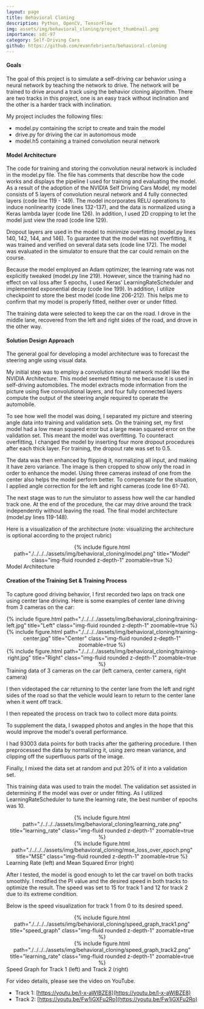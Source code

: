 ```yaml
---
layout: page
title: Behavioral Cloning
description: Python, OpenCV, TensorFlow
img: assets/img/behavioral_cloning/project_thumbnail.png
importance: sdc-97
category: Self-Driving Cars
github: https://github.com/evanfebrianto/behavioral-cloning
---
```


<!-- VIDEO LINKS

 -->

#### **Goals**

The goal of this project is to simulate a self-driving car behavior using a neural network by teaching the network to drive. The network will be trained to drive around a track using the behavior cloning algorithm. There are two tracks in this project, one is an easy track without inclination and the other is a harder track with inclination.

My project includes the following files:
* model.py containing the script to create and train the model
* drive.py for driving the car in autonomous mode
* model.h5 containing a trained convolution neural network 


#### **Model Architecture**

The code for training and storing the convolution neural network is included in the model.py file. The file has comments that describe how the code works and displays the pipeline I used for training and evaluating the model. As a result of the adoption of the NVIDIA Self Driving Cars Model, my model consists of 5 layers of convolution neural network and 4 fully connected layers (code line 119 - 149). The model incorporates RELU operations to induce nonlinearity (code lines 132-137), and the data is normalized using a Keras lambda layer (code line 126). In addition, I used 2D cropping to let the model just view the road (code line 129).

Dropout layers are used in the model to minimize overfitting (model.py lines 140, 142, 144, and 146). To guarantee that the model was not overfitting, it was trained and verified on several data sets (code line 172). The model was evaluated in the simulator to ensure that the car could remain on the course.

Because the model employed an Adam optimizer, the learning rate was not explicitly tweaked (model.py line 219). However, since the training had no effect on val loss after 5 epochs, I used Keras' LearningRateScheduler and implemented exponential decay (code line 199). In addition, I utilize checkpoint to store the best model (code line 206-212). This helps me to confirm that my model is properly fitted, neither over or under fitted.

The training data were selected to keep the car on the road. I drove in the middle lane, recovered from the left and right sides of the road, and drove in the other way.


#### Solution Design Approach

The general goal for developing a model architecture was to forecast the steering angle using visual data.

My initial step was to employ a convolution neural network model like the NVIDIA Architecture. This model seemed fitting to me because it is used in self-driving automobiles. The model extracts mode information from the picture using five convolutional layers, and four fully connected layers compute the output of the steering angle required to operate the automobile.

To see how well the model was doing, I separated my picture and steering angle data into training and validation sets. On the training set, my first model had a low mean squared error but a large mean squared error on the validation set. This meant the model was overfitting. To counteract overfitting, I changed the model by inserting four more dropout procedures after each thick layer. For training, the dropout rate was set to 0.5.

The data was then enhanced by flipping it, normalizing all input, and making it have zero variance. The image is then cropped to show only the road in order to enhance the model. Using three cameras instead of one from the center also helps the model perform better. To compensate for the situation, I applied angle correction for the left and right cameras (code line 61-74).

The next stage was to run the simulator to assess how well the car handled track one. At the end of the procedure, the car may drive around the track independently without leaving the road. The final model architecture (model.py lines 119-148).

Here is a visualization of the architecture (note: visualizing the architecture is optional according to the project rubric)

<div class="row">
    <div class="col-sm mt-3 mt-md-0" align="center">
        {% include figure.html path="./../../../assets/img/behavioral_cloning/model.png" title="Model" class="img-fluid rounded z-depth-1" zoomable=true %}
    </div>
</div>
<div class="caption">
    Model Architecture
</div>


#### Creation of the Training Set & Training Process

To capture good driving behavior, I first recorded two laps on track one using center lane driving. Here is some examples of center lane driving from 3 cameras on the car:

<div class="row">
    <div class="col-sm-4 mt-3 mt-md-0" align="center">
        {% include figure.html path="./../../../assets/img/behavioral_cloning/training-left.jpg" title="Left" class="img-fluid rounded z-depth-1" zoomable=true %}
    </div>
    <div class="col-sm-4 mt-3 mt-md-0" align="center">
        {% include figure.html path="./../../../assets/img/behavioral_cloning/training-center.jpg" title="Center" class="img-fluid rounded z-depth-1" zoomable=true %}
    </div>
    <div class="col-sm-4 mt-3 mt-md-0" align="center">
        {% include figure.html path="./../../../assets/img/behavioral_cloning/training-right.jpg" title="Right" class="img-fluid rounded z-depth-1" zoomable=true %}
    </div>
</div>
<div class="caption">
    Training data of 3 cameras on the car (left camera, center camera, right camera)
</div>

I then videotaped the car returning to the center lane from the left and right sides of the road so that the vehicle would learn to return to the center lane when it went off track.

I then repeated the process on track two to collect more data points.

To supplement the data, I swapped photos and angles in the hope that this would improve the model's overall performance.

I had 93003 data points for both tracks after the gathering procedure. I then preprocessed the data by normalizing it, using zero mean variance, and clipping off the superfluous parts of the image.

Finally, I mixed the data set at random and put 20% of it into a validation set.

This training data was used to train the model. The validation set assisted in determining if the model was over or under fitting. As I utilized LearningRateScheduler to tune the learning rate, the best number of epochs was 10.

<div class="row">
    <div class="col-sm-6 mt-3 mt-md-0" align="center">
        {% include figure.html path="./../../../assets/img/behavioral_cloning/learning_rate.png" title="learning_rate" class="img-fluid rounded z-depth-1" zoomable=true %}
    </div>
    <div class="col-sm-6 mt-3 mt-md-0" align="center">
        {% include figure.html path="./../../../assets/img/behavioral_cloning/mse_loss_over_epoch.png" title="MSE" class="img-fluid rounded z-depth-1" zoomable=true %}
    </div>
</div>
<div class="caption">
    Learning Rate (left) and Mean Squared Error (right)
</div>

After I tested, the model is good enough to let the car travel on both tracks smoothly. I modified the PI value and the desired speed in both tracks to optimize the result. The speed was set to 15 for track 1 and 12 for track 2 due to its extreme condition. 

Below is the speed visualization for track 1 from 0 to its desired speed.
<div class="row">
    <div class="col-sm-6 mt-3 mt-md-0" align="center">
        {% include figure.html path="./../../../assets/img/behavioral_cloning/speed_graph_track1.png" title="speed_graph" class="img-fluid rounded z-depth-1" zoomable=true %}
    </div>
    <div class="col-sm-6 mt-3 mt-md-0" align="center">
        {% include figure.html path="./../../../assets/img/behavioral_cloning/speed_graph_track2.png" title="learning_rate" class="img-fluid rounded z-depth-1" zoomable=true %}
    </div>
</div>
<div class="caption">
    Speed Graph for Track 1 (left) and Track 2 (right)
</div>

For video details, please see the video on YouTube.
* Track 1: [https://youtu.be/l-x-aWIBZE8](https://youtu.be/l-x-aWIBZE8)
* Track 2: [https://youtu.be/Fw1iGXFu2Ro](https://youtu.be/Fw1iGXFu2Ro)